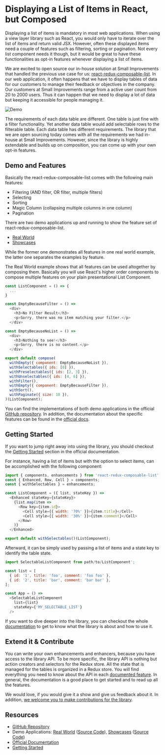 # Displaying a List of Items in React, but Composed

Displaying a list of items is mandatory in most web applications. When using a view layer library such as React, you would only have to iterate over the list of items and return valid JSX. However, often these displayed items need a couple of features such as filtering, sorting or pagination. Not every list component needs it though, but it would be great to have these functionalities as opt-in features whenever displaying a list of items.

We are excited to open source our in-house solution at Small Improvements that handled the previous use case for us: [react-redux-composable-list](https://github.com/SmallImprovements/react-redux-composable-list). In our web application, it often happens that we have to display tables of data for our customers to manage their feedback or objectives in the company. Our customers at Small Improvements range from a active user count from 20 to 2000 users. Thus it can happen that we need to display a lot of data but keeping it accessible for people managing it.

![Demo](https://media.giphy.com/media/xUOrvUtfjt2EhMUjvi/giphy.gif)

The requirements of each data table are different. One table is just fine with a filter functionality. Yet another data table would add selectable rows to the filterable table. Each data table has different requirements. The library that we are open sourcing today comes with all the requirements we had in-house at Small Improvements. However, since the library is highly extendable and builds up on composition, you can come up with your own opt-in features.

## Demo and Features

Basically the react-redux-composable-list comes with the following main features:

* Filtering (AND filter, OR filter, multiple filters)
* Selecting
* Sorting
* Magic Column (collapsing multiple columns in one column)
* Pagination

There are two demo applications up and running to show the feature set of react-redux-composable-list.

* [Real World](https://react-redux-composable-list-realworld.wieruch.com/)
* [Showcases](https://react-redux-composable-list-showcases.wieruch.com/)

While the former one demonstrates all features in one real world example, the latter one separates the examples by feature.

The Real World example shows that all features can be used altogether by composing them. Basically you will use React's higher order components to compose multiple features on your plain presentational List Component.

```javascript
const ListComponent = () => {
  ...
}

const EmptyBecauseFilter = () =>
  <div>
    <h3>No Filter Result</h3>
    <p>Sorry, there was no item matching your filter.</p>
  </div>

const EmptyBecauseNoList = () =>
  <div>
    <h3>Nothing to see!</h3>
    <p>Sorry, there is no content.</p>
  </div>

export default compose(
  withEmpty({ component: EmptyBecauseNoList }),
  withSelectables({ ids: [0] }),
  withPreselectables({ ids: [2, 3] }),
  withUnselectables({ ids: [4, 6] }),
  withFilter(),
  withEmpty({ component: EmptyBecauseFilter }),
  withSort(),
  withPaginate({ size: 10 }),
)(ListComponent);
```

You can find the implementations of both demo applications in the official [GitHub repository](https://github.com/SmallImprovements/react-redux-composable-list/tree/master/examples). In addition, the documentation about the specific features can be found in the [official docs](https://github.com/SmallImprovements/react-redux-composable-list/tree/master/docs/features).

## Getting Started

If you want to jump right away into using the library, you should checkout the [Getting Started](https://github.com/SmallImprovements/react-redux-composable-list/blob/master/docs/GettingStarted.md) section in the official documentation.

For instance, having a list of items but with the option to select items, can be accomplished with the following component:

```javascript
import { components, enhancements } from 'react-redux-composable-list';
const { Enhanced, Row, Cell } = components;
const { withSelectables } = enhancements;

const ListComponent = ({ list, stateKey }) =>
  <Enhanced stateKey={stateKey}>
    {list.map(item =>
      <Row key={item.id}>
        <Cell style={{ width: '70%' }}>{item.title}</Cell>
        <Cell style={{ width: '30%' }}>{item.comment}</Cell>
      </Row>
    )}
  </Enhanced>

export default withSelectables()(ListComponent);
```

Afterward, it can be simply used by passing a list of items and a state key to identify the table state.

```javascript
import SelectableListComponent from path/to/ListComponent';

const list = [
  { id: '1', title: 'foo', comment: 'foo foo' },
  { id: '2', title: 'bar', comment: 'bar bar' },
];

const App = () =>
  <SelectableListComponent
    list={list}
    stateKey={'MY_SELECTABLE_LIST'}
  />
```

If you want to dive deeper into the library, you can checkout the whole [documentation](https://github.com/SmallImprovements/react-redux-composable-list/tree/master/docs) to get to know what the library is about and how to use it.

## Extend it & Contribute

You can write your own enhancements and enhancers, because you have access to the library API. To be more specific, the library API is nothing but action creators and selectors for the Redux store. All the state that is managed for the tables is organized in a Redux store. You will find everything you need to know about the API in each [documented feature](https://github.com/SmallImprovements/react-redux-composable-list/tree/master/docs/features). In general, the documentation is a good place to get started and to read up all the features.

We would love, if you would give it a show and give us feedback about it. In addition, [we welcome you to make contributions for the library](https://github.com/SmallImprovements/react-redux-composable-list/blob/master/docs/Contribute.md).

## Resources

* [GitHub Repository](https://github.com/SmallImprovements/react-redux-composable-list)
* Demo Applications: [Real World](https://react-redux-composable-list-realworld.wieruch.com/) ([Source Code](https://github.com/SmallImprovements/react-redux-composable-list/tree/master/examples/RealWorld)), [Showcases](https://react-redux-composable-list-showcases.wieruch.com/) ([Source Code](https://github.com/SmallImprovements/react-redux-composable-list/tree/master/examples/Showcases))
* [Official Documentation](https://github.com/SmallImprovements/react-redux-composable-list/tree/master/docs)
* [Getting Started](https://github.com/SmallImprovements/react-redux-composable-list/blob/master/docs/GettingStarted.md)